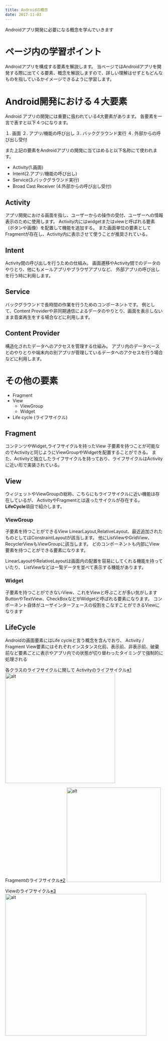 ```yaml
---
title: Androidの概念
date: 2017-11-03
---
```

Androidアプリ開発に必要になる概念を学んでいきます

<!-- toc -->

# ページ内の学習ポイント
Androidアプリを構成する要素を解説します。
当ページではAndroidアプリを開発する際に出てくる要素、概念を解説しますので、詳しい理解はせずともどんなものを指しているかイメージできるように学習します。

# Android開発における４大要素
Android アプリの開発には重要に扱われている4大要素があります。
各要素を一言で表すと以下４つになります。

１. 画面
２. アプリ/機能の呼び出し
３. バックグラウンド実行
４. 外部からの呼び出し受付

また上記の要素をAndroidアプリの開発に当てはめると以下名称にて使われます。

* Activity(1.画面)
* Intent(2.アプリ/機能の呼び出し)
* Service(3.バックグラウンド実行)
* Broad Cast Receiver (4.外部からの呼び出し受付)

## Activity
アプリ開発における画面を指し、ユーザーからの操作の受付、ユーザーへの情報表示のために使用します。
Activity内にはwidgetまたはviewと呼ばれる要素（ボタンや画像）を配置して機能を追加する。
また画面単位の要素としてFragmentが存在し、Activity内に表示させて使うことが推奨されている。

## Intent
Activity間の呼び出しを行うための仕組み。
画面遷移やActivity間でのデータのやりとり、他にもメールアプリやブラウザアプリなど、
外部アプリの呼び出しを行う時に利用します。

## Service
バックグラウンドで長時間の作業を行うためのコンポーネントです。
例として、Content Providerや非同期通信によるデータのやりとり、画面を表示しないまま音楽再生をする場合などに利用します。

## Content Provider
構造化されたデータへのアクセスを管理する仕組み。
アプリ内のデータベースとのやりとりや端末内の別アプリが管理しているデータへのアクセスを行う場合などに利用します。

# その他の要素

* Fragment
* View
	* ViewGroup
	* Widget
* Life cycle (ライフサイクル)

## Fragment
コンテンツやWidget,ライフサイクルを持ったView
子要素を持つことが可能なのでActivityと同じようにViewGroupやWidgetを配置することができる。
また、Activityと独立したライフサイクルを持っており、ライフサイクルはActivityに近い形で実装されている。

## View
ウィジェットやViewGroupの総称、こちらにもライフサイクルに近い機能は存在しているが、
ActivityやFragmentとは違ったサイクルが存在する。
**LifeCycle**項目で紹介します。

### ViewGroup
子要素を持つことができるView
LinearLayout,RelativeLayout、最近追加されたものとしてはConstraintLayoutが該当します。
他にListViewやGridView、RecyclerViewもViewGroupに該当します。
どのコンポーネントも内部にView要素を持つことができる要素になります。

LinearLayoutやRelativeLayoutは画面内の配置を容易にしてくれる機能を持っていたり、
ListViewなどは一覧データを並べて表示する機能があります。

### Widget
子要素を持つことができないView、これをViewと呼ぶことが多い気がします
ButtonやTextView、CheckBoxなどがWidgetと呼ばれる要素になります。
コンポーネント自体がユーザインターフェースの役割をこなすことができるViewになります

## LifeCycle
Androidの画面要素にはLife cycleと言う概念を含んでおり、
Activity / Fragment View要素にはそれぞれインスタンス化前、表示前、非表示前、破棄前など要素ごとに表示やアプリ内での状態が切り替わったタイミングで強制的に処理される

各クラスのライフサイクルに関して
Activityのライフサイクル[※1]
<img src="https://developer.android.com/images/activity_lifecycle.png?hl=ja" alt="alt" title="activity life cycle" width="350">

Fragmentのライフサイクル[※2]
<img src="https://developer.android.com/images/fragment_lifecycle.png?hl=ja" alt="alt" title="fragment life cycle" width="300">

Viewのライフサイクル[※3]
<img src="viewinlifecycle.png" alt="alt" title="view life cycle" width="450">

[※1]: https://developer.android.com/guide/components/activities.html?hl=ja
[※2]: https://developer.android.com/guide/components/fragments.html?hl=ja
[※3]: https://developer.android.com/reference/android/view/View.html#pubmethods